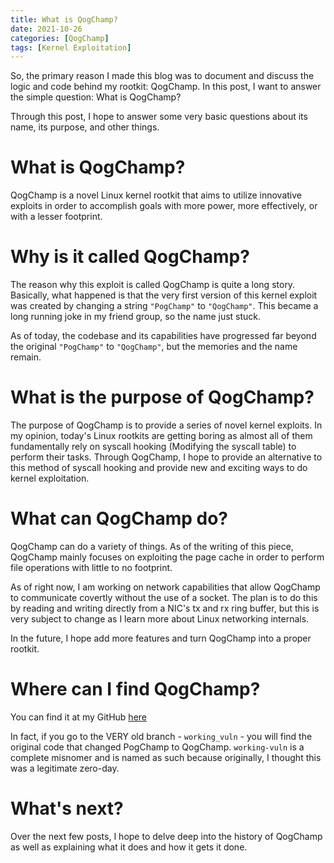 ```yaml
---
title: What is QogChamp?
date: 2021-10-26
categories: [QogChamp]
tags: [Kernel Exploitation]
---
```

So, the primary reason I made this blog was to document and discuss the logic and code behind my rootkit: QogChamp. In this post, I want to answer the simple question: What is QogChamp?

Through this post, I hope to answer some very basic questions about its name, its purpose, and other things.

# What is QogChamp?

QogChamp is a novel Linux kernel rootkit that aims to utilize innovative exploits in order to accomplish goals with more power, more effectively, or with a lesser footprint.

# Why is it called QogChamp?

The reason why this exploit is called QogChamp is quite a long story. Basically, what happened is that the very first version of this kernel exploit was created by changing a string `"PogChamp"` to `"QogChamp"`. This became a long running joke in my friend group, so the name just stuck.

As of today, the codebase and its capabilities have progressed far beyond the original `"PogChamp"` to `"QogChamp"`, but the memories and the name remain. 

# What is the purpose of QogChamp?

The purpose of QogChamp is to provide a series of novel kernel exploits. In my opinion, today's Linux rootkits are getting boring as almost all of them fundamentally rely on syscall hooking (Modifying the syscall table) to perform their tasks. Through QogChamp, I hope to provide an alternative to this method of syscall hooking and provide new and exciting ways to do kernel exploitation.

# What can QogChamp do?

QogChamp can do a variety of things. As of the writing of this piece, QogChamp mainly focuses on exploiting the page cache in order to perform file operations with little to no footprint.

As of right now, I am working on network capabilities that allow QogChamp to communicate covertly without the use of a socket. The plan is to do this by reading and writing directly from a NIC's tx and rx ring buffer, but this is very subject to change as I learn more about Linux networking internals.

In the future, I hope add more features and turn QogChamp into a proper rootkit.

# Where can I find QogChamp?

You can find it at my GitHub [here](https://github.com/mineo333/Qogchamp)

In fact, if you go to the VERY old branch - `working_vuln` - you will find the original code that changed PogChamp to QogChamp. `working-vuln` is a complete misnomer and is named as such because originally, I thought this was a legitimate zero-day.

# What's next?

Over the next few posts, I hope to delve deep into the history of QogChamp as well as explaining what it does and how it gets it done.
